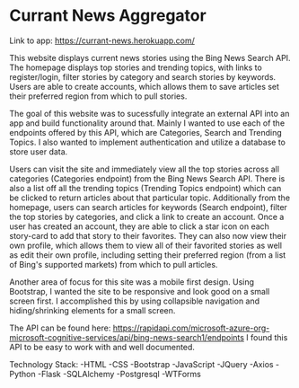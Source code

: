 # Currant News Aggregator
Link to app: https://currant-news.herokuapp.com/

This website displays current news stories using the Bing News Search API. The homepage displays top stories and trending topics, with links to register/login, filter stories by category and search stories by keywords. Users are able to create accounts, which allows them to save articles set their preferred region from which to pull stories.  

The goal of this website was to sucessfully integrate an external API into an app and build functionality around that. Mainly I wanted to use each of the endpoints offered by this API, which are Categories, Search and Trending Topics. I also wanted to implement authentication and utilize a database to store user data. 

Users can visit the site and immediately view all the top stories across all categories (Categories endpoint) from the Bing News Search API. There is also a list off all the trending topics (Trending Topics endpoint) which can be clicked to return articles about that particular topic. Additionally from the homepage, users can search articles for keywords (Search endpoint), filter the top stories by categories, and click a link to create an account. Once a user has created an account, they are able to click a star icon on each story-card to add that story to their favorites. They can also now view their own profile, which allows them to view all of their favorited stories as well as edit their own profile, including setting their preferred region (from a list of Bing's supported markets) from which to pull articles. 

Another area of focus for this site was a mobile first design. Using Bootstrap, I wanted the site to be responsive and look good on a small screen first. I accomplished this by using collapsible navigation and hiding/shrinking elements for a small screen. 

The API can be found here: https://rapidapi.com/microsoft-azure-org-microsoft-cognitive-services/api/bing-news-search1/endpoints
I found this API to be easy to work with and well documented.

Technology Stack:
-HTML
-CSS
-Bootstrap
-JavaScript
-JQuery
-Axios
-Python
-Flask
-SQLAlchemy
-Postgresql
-WTForms




